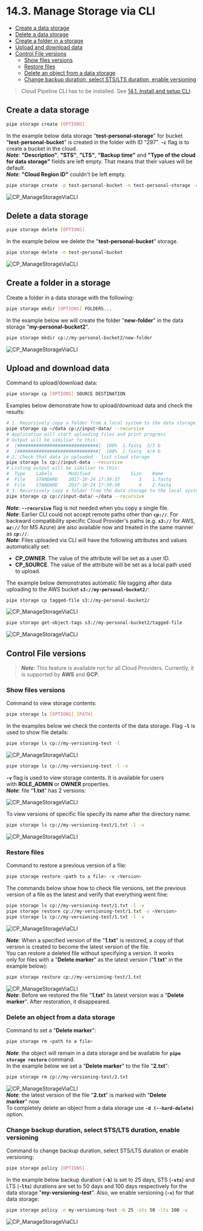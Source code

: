 # 14.3. Manage Storage via CLI

- [Create a data storage](#create-a-data-storage)
- [Delete a data storage](#delete-a-data-storage)
- [Create a folder in a storage](#create-a-folder-in-a-storage)
- [Upload and download data](#upload-and-download-data)
- [Control File versions](#control-file-versions)
    - [Show files versions](#show-files-versions)
    - [Restore files](#restore-files)
    - [Delete an object from a data storage](#delete-an-object-from-a-data-storage)
    - [Change backup duration, select STS/LTS duration, enable versioning](#change-backup-duration-select-stslts-duration-enable-versioning)

> Cloud Pipeline CLI has to be installed. See [14.1. Install and setup CLI](14.1._Install_and_setup_CLI.md).

## Create a data storage

``` bash
pipe storage create [OPTIONS]
```

In the example below data storage "**test-personal-storage**" for bucket "**test-personal-bucket**" is created in the folder with ID "297". **`-c`** flag is to create a bucket in the cloud.  
**_Note_**: **"Description"**, **"STS"**, **"LTS"**, **"Backup time"** and **"Type of the cloud for data storage"** fields are left empty. That means that their values will be default.  
**_Note_**: **"Cloud Region ID"** couldn't be left empty.

``` bash
pipe storage create -p test-personal-bucket -n test-personal-storage -c -f <folder_id>
```

![CP_ManageStorageViaCLI](attachments/ManageStorageViaCLI_01.png)

## Delete a data storage

``` bash
pipe storage delete [OPTIONS]
```

In the example below we delete the "**test-personal-bucket**" storage.

``` bash
pipe storage delete -n test-personal-bucket
```

![CP_ManageStorageViaCLI](attachments/ManageStorageViaCLI_02.png)

## Create a folder in a storage

Create a folder in a data storage with the following:

``` bash
pipe storage mkdir [OPTIONS] FOLDERS...
```

In the example below we will create the folder "**new-folder**" in the data storage "**my-personal-bucket2**".

``` bash
pipe storage mkdir cp://my-personal-bucket2/new-folder
```

![CP_ManageStorageViaCLI](attachments/ManageStorageViaCLI_03.png)

## Upload and download data

Command to upload/download data:

``` bash
pipe storage cp [OPTIONS] SOURCE DESTINATION
```

Examples below demonstrate how to upload/download data and check the results:

``` bash
# 1. Recursively copy a folder from a local system to the data storage (Upload the data).
pipe storage cp ~/data cp://input-data/ --recursive
# Application will start uploading files and print progress
# Output will be similiar to this:
#  [##############################]  100%  1.fastq  3/3 b
#  [##############################]  100%  2.fastq  4/4 b
# 2. Check that data is uploaded - list cloud storage
pipe storage ls cp://input-data --recursive
# Listing output will be similiar to this:
#  Type    Labels      Modified               Size    Name
#  File    STANDARD    2017-10-24 17:39:37       3    1.fastq
#  File    STANDARD    2017-10-24 17:39:39       4    2.fastq
# 3. Recursively copy a folder from the data storage to the local system (Download the data).
pipe storage cp cp://input-data/ ~/data --recursive
```

**_Note_**: **`--recursive`** flag is not needed when you copy a single file.  
**_Note_**: Earlier CLI could not accept remote paths other than **`cp://`**. For backward compatibility specific Cloud Provider's paths (e.g. **`s3://`** for AWS, **`az://`** for MS Azure) are also available now and treated in the same manner as **`cp://`**.  
**_Note_**: Files uploaded via CLI will have the following attributes and values automatically set:

- **CP\_OWNER**. The value of the attribute will be set as a user ID.
- **CP\_SOURCE**. The value of the attribute will be set as a local path used to upload.

The example below demonstrates automatic file tagging after data uploading to the AWS bucket **`s3://my-personal-bucket2/`**:

``` bash
pipe storage cp tagged-file s3://my-personal-bucket2/
```

![CP_ManageStorageViaCLI](attachments/ManageStorageViaCLI_04.png)

``` bash
pipe storage get-object-tags s3://my-personal-bucket2/tagged-file
```

![CP_ManageStorageViaCLI](attachments/ManageStorageViaCLI_05.png)

## Control File versions

> **_Note_**: This feature is available not for all Cloud Providers. Currently, it is supported by **AWS** and **GCP**.

### Show files versions

Command to view storage contents:

``` bash
pipe storage ls [OPTIONS] [PATH]
```

In the examples below we check the contents of the data storage.
Flag **`-l`** is used to show file details:

``` bash
pipe storage ls cp://my-versioning-test -l
```

![CP_ManageStorageViaCLI](attachments/ManageStorageViaCLI_06.png)

``` bash
pipe storage ls cp://my-versioning-test -l -v
```

**`-v`** flag is used to view storage contents. It is available for users with **ROLE\_ADMIN** or **OWNER** properties.  
**_Note_**: file "**1.txt**" has 2 versions:

![CP_ManageStorageViaCLI](attachments/ManageStorageViaCLI_07.png)

To view versions of specific file specify its name after the directory name:

``` bash
pipe storage ls cp://my-versioning-test/1.txt -l -v
```

![CP_ManageStorageViaCLI](attachments/ManageStorageViaCLI_08.png)

### Restore files

Command to restore a previous version of a file:

``` bash
pipe storage restore <path to a file> -v <Version>
```

The commands below show how to check file versions, set the previous version of a file as the latest and verify that everything went fine:

``` bash
pipe storage ls cp://my-versioning-test/1.txt -l -v
pipe storage restore cp://my-versioning-test/1.txt -v <Version>
pipe storage ls cp://my-versioning-test/1.txt -l -v
```

![CP_ManageStorageViaCLI](attachments/ManageStorageViaCLI_09.png)

**_Note_**: When a specified version of the "**1.txt**" is restored, a copy of that version is created to become the latest version of the file.  
You can restore a deleted file without specifying a version. It works only for files with a "**Delete marker**" as the latest version ("**1.txt**" in the example below):

``` bash
pipe storage restore cp://my-versioning-test/1.txt
```

![CP_ManageStorageViaCLI](attachments/ManageStorageViaCLI_10.png)  
**_Note_**: Before we restored the file "**1.txt**" its latest version was a "**Delete marker**". After restoration, it disappeared.

### Delete an object from a data storage

Command to set a "**Delete marker**":

``` bash
pipe storage rm <path to a file>
```

**_Note_**: the object will remain in a data storage and be available for **`pipe storage restore`** command.  
In the example below we set a "**Delete marker**" to the file "**2.txt**":

``` bash
pipe storage rm cp://my-versioning-test/2.txt
```

![CP_ManageStorageViaCLI](attachments/ManageStorageViaCLI_11.png)  
**_Note_**: the latest version of the file "**2.txt**" is marked with "**Delete marker**" now.  
To completely delete an object from a data storage use **`-d (--hard-delete)`** option.

### Change backup duration, select STS/LTS duration, enable versioning

Command to change backup duration, select STS/LTS duration or enable versioning:

``` bash
pipe storage policy [OPTIONS]
```

In the example below backup duration (**`-b`**) is set to 25 days, STS (**`-sts`**) and LTS (**`-lts`**) durations are set to 50 days and 100 days respectively for the data storage "**my-versioning-test**". Also, we enable versioning (**`-v`**) for that data storage:

``` bash
pipe storage policy -n my-versioning-test -b 25 -sts 50 -lts 100 -v
```

![CP_ManageStorageViaCLI](attachments/ManageStorageViaCLI_12.png)